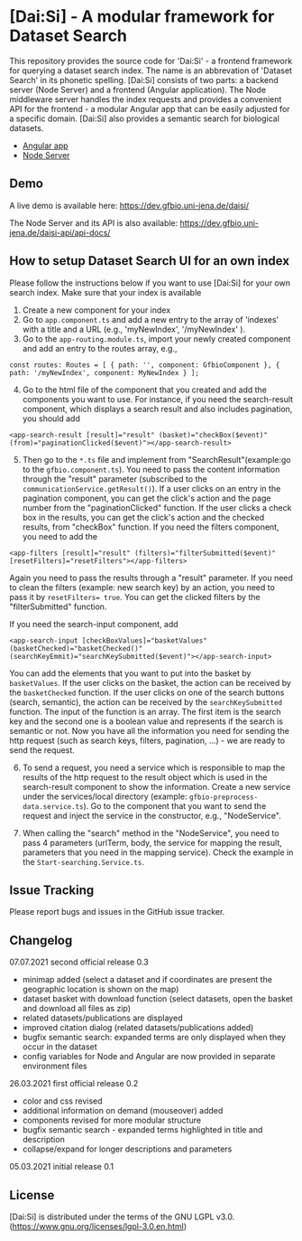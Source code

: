 # [Dai:Si] - A modular framework for Dataset Search

This repository provides the source code for 'Dai:Si' - a frontend framework for querying a dataset search index. The name is an abbrevation of 'Dataset Search' in its phonetic spelling.
[Dai:Si] consists of two parts: a backend server (Node Server) and a frontend (Angular application). 
The Node middleware server handles the index requests and provides a convenient API for the frontend - a modular Angular app that can be easily adjusted for a specific domain. [Dai:Si] also provides a semantic search for biological datasets. 

* [Angular app] 
* [Node Server] 

[Angular app]: https://github.com/fusion-jena/DatasetSearchUI/tree/master/angular
[Node Server]: https://github.com/fusion-jena/DatasetSearchUI/tree/master/node

## Demo

A live demo is available here: https://dev.gfbio.uni-jena.de/daisi/

The Node Server and its API is also available: https://dev.gfbio.uni-jena.de/daisi-api/api-docs/

## How to setup Dataset Search UI for an own index

Please follow the instructions below if you want to use [Dai:Si] for your own search index. Make sure that your index is available 

1. Create a new component for your index
2. Go to `app.component.ts` and add a new entry to the array of 'indexes' with a title and a URL (e.g., 'myNewIndex', '/myNewIndex' ).
3. Go to the `app-routing.module.ts`, import your newly created component and add an entry to the routes array, e.g.,

``const routes: Routes = [
  { path: '', component: GfbioComponent },
  { path: '/myNewIndex', component: MyNewIndex }
];
``

4. Go to the html file of the component that you created and add the components you want to use. For instance, if you need the search-result component, which displays a search result and also includes pagination, you should add

``<app-search-result [result]="result" (basket)="checkBox($event)" (from)="paginationClicked($event)"></app-search-result>``

5. Then go to the `*.ts` file and implement from "SearchResult"(example:go to the `gfbio.component.ts`). You need to pass the content information through the "result" parameter (subscribed to the `communicationService.getResult()`). If a user clicks on an entry in the pagination component, you can get the click's action and the page number from the "paginationClicked" function. If the user clicks a check box in the results, you can get the click's action and the checked results, from "checkBox" function. If you need the filters component, you need to add the 

``<app-filters [result]="result" (filters)="filterSubmitted($event)" [resetFilters]="resetFilters"></app-filters>``

Again you need to pass the results through a "result" parameter. If you need to clean the filters (example: new search key) by an action, 
you need to pass it by `resetFilters= true`. You can get the clicked filters by the "filterSubmitted" function.

If you need the search-input component, add 

``<app-search-input [checkBoxValues]="basketValues" (basketChecked)="basketChecked()" (searchKeyEmmit)="searchKeySubmitted($event)"></app-search-input>``

You can add the elements that you want to put into the basket by `basketValues`. If the user clicks on the basket, the action can be received by the `basketChecked` function. If the user clicks on one of the search buttons (search, semantic), the action can be received by the `searchKeySubmitted` function. The input of the function is an array. The first item is the search key and the second one is a boolean value and represents if the search is semantic or not. Now you have all the information you need for sending the http request (such as search keys, filters, pagination, ...) - we are ready to send the request.

6. To send a request, you need a service which is responsible to map the results of the http request to the result object which is used in the search-result component to show the information. Create a new service under the services/local directory (example: `gfbio-preprocess-data.service.ts`). Go to the component that you want to send the request and inject the service in the constructor, e.g., "NodeService".

7. When calling the "search" method in the "NodeService", you need to pass 4 parameters (urlTerm, body, the service for mapping the result, parameters that you need in the mapping service). Check the example in the `Start-searching.Service.ts`.


## Issue Tracking

Please report bugs and issues in the GitHub issue tracker.

## Changelog
07.07.2021 second official release 0.3
* minimap added (select a dataset and if coordinates are present the geographic location is shown on the map)
* dataset basket with download function (select datasets, open the basket and download all files as zip)
* related datasets/publications are displayed
* improved citation dialog (related datasets/publications added)
* bugfix semantic search: expanded terms are only displayed when they occur in the dataset
* config variables for Node and Angular are now provided in separate environment files

26.03.2021 first official release 0.2

* color and css revised
* additional information on demand (mouseover) added
* components revised for more modular structure
* bugfix semantic search - expanded terms highlighted in title and description
* collapse/expand for longer descriptions and parameters

05.03.2021 initial release 0.1

## License
[Dai:Si] is distributed under the terms of the GNU LGPL v3.0. (https://www.gnu.org/licenses/lgpl-3.0.en.html) 
